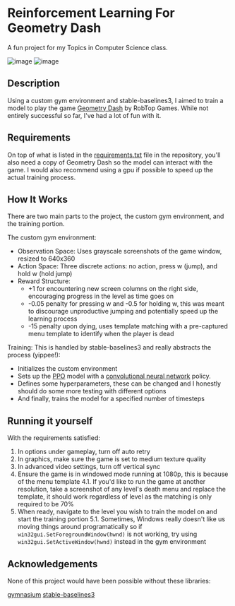 # Reinforcement Learning For Geometry Dash
A fun project for my Topics in Computer Science class.

![image](https://github.com/user-attachments/assets/00b439b0-2b20-47ce-8143-da1275116976)
![image](https://github.com/user-attachments/assets/dee1da4a-0b44-4faa-9229-f352604bb6b0)

## Description
Using a custom gym environment and stable-baselines3, I aimed to train a model to play the game [Geometry Dash](https://store.steampowered.com/app/322170/Geometry_Dash/) by RobTop Games. While not entirely successful so far, I've had a lot of fun with it.

## Requirements
On top of what is listed in the [requirements.txt](./requirements.txt) file in the repository, you'll also need a copy of Geometry Dash so the model can interact with the game. I would also recommend using a gpu if possible to speed up the actual training process.

## How It Works
There are two main parts to the project, the custom gym environment, and the training portion.

The custom gym environment:
  - Observation Space: Uses grayscale screenshots of the game window, resized to 640x360
  - Action Space: Three discrete actions: no action, press w (jump), and hold w (hold jump)
  - Reward Structure:
    - +1 for encountering new screen columns on the right side, encouraging progress in the level as time goes on
    - -0.05 penalty for pressing w and -0.5 for holding w, this was meant to discourage unproductive jumping and potentially speed up the learning process
    - -15 penalty upon dying, uses template matching with a pre-captured menu template to identify when the player is dead

Training:
This is handled by stable-baselines3 and really abstracts the process (yippee!):
  - Initializes the custom environment
  - Sets up the [PPO](https://en.wikipedia.org/wiki/Proximal_policy_optimization) model with a [convolutional neural network](https://en.wikipedia.org/wiki/Convolutional_neural_network) policy.
  - Defines some hyperparameters, these can be changed and I honestly should do some more testing with different options
  - And finally, trains the model for a specified number of timesteps

## Running it yourself
With the requirements satisfied:
1. In options under gameplay, turn off auto retry
2. In graphics, make sure the game is set to medium texture quality
3. In advanced video settings, turn off vertical sync
4. Ensure the game is in windowed mode running at 1080p, this is because of the menu template
  4.1. If you'd like to run the game at another resolution, take a screenshot of any level's death menu and replace the template, it should work regardless of level as the matching is only required to be 70%
5. When ready, navigate to the level you wish to train the model on and start the training portion
  5.1. Sometimes, Windows really doesn't like us moving things around programatically so if `win32gui.SetForegroundWindow(hwnd)` is not working, try using `win32gui.SetActiveWindow(hwnd)` instead in the gym environment

## Acknowledgements
None of this project would have been possible without these libraries:

[gymnasium](https://gymnasium.farama.org/)
[stable-baselines3](https://stable-baselines3.readthedocs.io/en/master/index.html)
